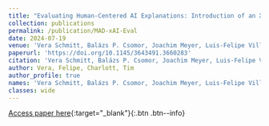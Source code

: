 ```yaml
---
title: "Evaluating Human-Centered AI Explanations: Introduction of an XAI Evaluation Framework for Fact-Checking"
collection: publications
permalink: /publication/MAD-xAI-Eval
date: 2024-07-19
venue: 'Vera Schmitt, Balázs P. Csomor, Joachim Meyer, Luis-Felipe Villa-Areas, Charlott Jakob, Tim Polzehl, and Sebastian Möller (2024). Evaluating Human-Centered AI Explanations: Introduction of an XAI Evaluation Framework for Fact-Checking. In Proceedings of the 3rd ACM International Workshop on Multimedia AI against Disinformation (MAD24). Association for Computing Machinery, New York, NY, USA, 91–100.'
paperurl: 'https://doi.org/10.1145/3643491.3660283'
citation: 'Vera Schmitt, Balázs P. Csomor, Joachim Meyer, Luis-Felipe Villa-Areas, Charlott Jakob, Tim Polzehl, and Sebastian Möller (2024). Evaluating Human-Centered AI Explanations: Introduction of an XAI Evaluation Framework for Fact-Checking. In Proceedings of the 3rd ACM International Workshop on Multimedia AI against Disinformation (MAD24). Association for Computing Machinery, New York, NY, USA, 91–100.'
author: Vera, Felipe, Charlott, Tim
author_profile: true
names: 'Vera Schmitt, Balázs P. Csomor, Joachim Meyer, Luis-Felipe Villa-Areas, Charlott Jakob, Tim Polzehl, and Sebastian Möller'
classes: wide
---
```


[Access paper here](https://doi.org/10.1145/3643491.3660283){:target="_blank"}{:.btn .btn--info}
